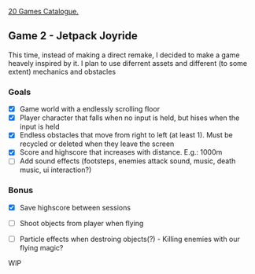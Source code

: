 [20 Games Catalogue.](https://github.com/yasukawa426/20-games-challenge-catalog)


## Game 2 - Jetpack Joyride

This time, instead of making a direct remake, I decided to make a game heavely inspired by it. I plan to use diferrent assets and different (to some extent) mechanics and obstacles

### Goals
- [x] Game world with a endlessly scrolling floor
- [x] Player character that falls when no input is held, but hises when the input is held
- [x] Endless obstacles that move from right to left (at least 1). Must be recycled or deleted when they leave the screen
- [x] Score and highscore that increases with distance. E.g.: 1000m
- [ ] Add sound effects (footsteps, enemies attack sound, music, death music, ui interaction?)
### Bonus
- [x] Save highscore between sessions
- [ ] Shoot objects from player when flying
- [ ] Particle effects when destroing objects(?) - Killing enemies with our flying magic?


WIP
